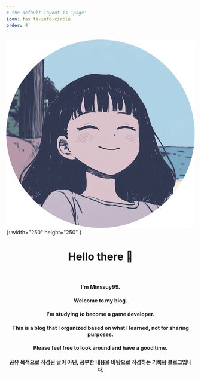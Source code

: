 ```yaml
---
# the default layout is 'page'
icon: fas fa-info-circle
order: 4
---
```


![Main View](/assets/img/avatar_circle.png){: width="250" height="250" }


<div style="text-align: center;">

<h1>Hello there 👋</h1>

<br>

<h4>I'm Minssuy99.</h4>

<h4>Welcome to my blog.</h4>

<h4>I'm studying to become a game developer.</h4>

<h4>This is a blog that I organized based on what I learned, not for sharing purposes.</h4>

<h4>Please feel free to look around and have a good time.</h4>

<h4>공유 목적으로 작성된 글이 아닌, 공부한 내용을 바탕으로 작성하는 기록용 블로그입니다.</h4>

</div>